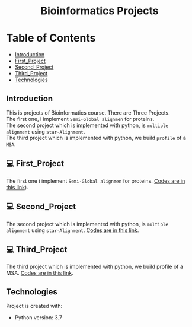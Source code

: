 # <p align="center">Bioinformatics Projects</p>

# Table of Contents
- [Introduction](https://github.com/mohammadtavakoli78/Bioinformatics#introduction)
- [First_Project](https://github.com/mohammadtavakoli78/Bioinformatics#-First_Project)
- [Second_Project](https://github.com/mohammadtavakoli78/Bioinformatics#-Second_Project)
- [Third_Project](https://github.com/mohammadtavakoli78/Bioinformatics#-Third_Project)
- [Technologies](https://github.com/mohammadtavakoli78/Bioinformatics#technologies)

## Introduction
This is projects of Bioinformatics course. There are Three Projects.<br>
The first one, i implement ```Semi-Global alignmen``` for proteins.<br>
The second project which is implemented with python, is ```multiple alignment``` using ```star-Alignment```.<br>
The third project which is implemented with python, we build ```profile``` of a ```MSA```.<br>

## 💻 First_Project
The first one i implement ```Semi-Global alignmen``` for proteins. [Codes are in this link](https://github.com/mohammadtavakoli78/Bioinformatics/tree/master/Project%201)).

## 💻 Second_Project
The second project which is implemented with python, is ```multiple alignment``` using ```star-Alignment```. [Codes are in this link](https://github.com/mohammadtavakoli78/Bioinformatics/tree/master/Project%202).

## 💻 Third_Project
The third project which is implemented with python, we build profile of a MSA. [Codes are in this link](https://github.com/mohammadtavakoli78/Bioinformatics/tree/master/Project%203).

## Technologies
Project is created with:
* Python version: 3.7

